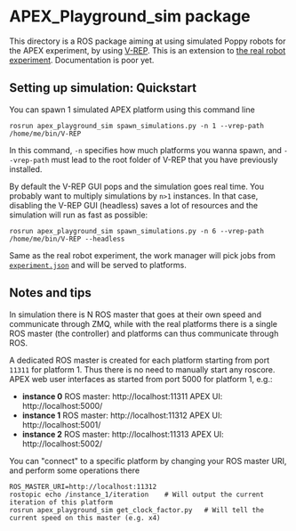 # APEX_Playground_sim package

This directory is a ROS package aiming at using simulated Poppy robots for the APEX experiment, by using [V-REP](http://coppeliarobotics.com/).
This is an extension to [the real robot experiment](https://github.com/ymollard/APEX/tree/simulation).
Documentation is poor yet.

## Setting up simulation: Quickstart
You can spawn 1 simulated APEX platform using this command line
```
rosrun apex_playground_sim spawn_simulations.py -n 1 --vrep-path /home/me/bin/V-REP
```
In this command, `-n` specifies how much platforms you wanna spawn, and `--vrep-path` must lead to the root folder of V-REP that you have previously installed.

By default the V-REP GUI pops and the simulation goes real time.
You probably want to multiply simulations by `n>1` instances.
In that case, disabling the V-REP GUI (headless) saves a lot of resources and the simulation will run as fast as possible:

```
rosrun apex_playground_sim spawn_simulations.py -n 6 --vrep-path /home/me/bin/V-REP --headless
```
Same as the real robot experiment, the work manager will pick jobs from [`experiment.json`](https://github.com/ymollard/APEX/blob/simulation/ros/apex_playground/config/experiment.json) and will be served to platforms.

## Notes and tips
In simulation there is N ROS master that goes at their own speed and communicate through ZMQ, while with the real platforms there is a single ROS master (the controller) and platforms can thus communicate through ROS.

A dedicated ROS master is created for each platform starting from port `11311` for platform 1.
Thus there is no need to manually start any roscore. APEX web user interfaces as started from port 5000 for platform 1, e.g.:

* **instance 0** ROS master: http://localhost:11311 APEX UI: http://localhost:5000/
* **instance 1** ROS master: http://localhost:11312 APEX UI: http://localhost:5001/
* **instance 2** ROS master: http://localhost:11313 APEX UI: http://localhost:5002/

You can "connect" to a specific platform by changing your ROS master URI, and perform some operations there

```
ROS_MASTER_URI=http://localhost:11312
rostopic echo /instance_1/iteration    # Will output the current iteration of this platform
rosrun apex_playground_sim get_clock_factor.py   # Will tell the current speed on this master (e.g. x4)
```
